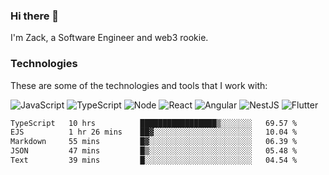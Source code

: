 ### Hi there 👋
I'm Zack, a Software Engineer and web3 rookie.

### Technologies
These are some of the technologies and tools that I work with:

![JavaScript](https://img.shields.io/badge/JavaScript-323330.svg?logo=javascript&logoColor=F7DF1E) 
![TypeScript](https://img.shields.io/badge/TypeScript-007ACC.svg?logo=typescript&logoColor=white) 
![Node](https://img.shields.io/badge/Node.js-43853D.svg?logo=node.js&logoColor=white)
![React](https://img.shields.io/badge/React-20232a.svg?logo=react&logoColor=61DAFB) 
![Angular](https://img.shields.io/badge/Angular-E23237.svg?logo=angularjs&logoColor=white)
![NestJS](https://img.shields.io/badge/NestJS-E0234E?logo=nestjs&logoColor=white)
![Flutter](https://img.shields.io/badge/Flutter-02569B.svg?logo=flutter&logoColor=white)

<!--START_SECTION:waka-->

```txt
TypeScript   10 hrs          █████████████████▒░░░░░░░   69.57 %
EJS          1 hr 26 mins    ██▓░░░░░░░░░░░░░░░░░░░░░░   10.04 %
Markdown     55 mins         █▓░░░░░░░░░░░░░░░░░░░░░░░   06.39 %
JSON         47 mins         █▒░░░░░░░░░░░░░░░░░░░░░░░   05.48 %
Text         39 mins         █░░░░░░░░░░░░░░░░░░░░░░░░   04.54 %
```

<!--END_SECTION:waka-->
